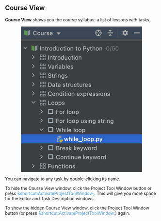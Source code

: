 ## Course View

<b>Course View</b> shows you the course syllabus: a list of lessons with tasks.

<style>
img {
  display: block;
  margin-left: auto;
  margin-right: auto;
}
</style>
<img src="edu_course_view_dark.png" class="center" width=400>

You can navigate to any task by double-clicking its name.

To hide the Course View window, click the Project Tool Window button or press <span style="color: #509DD6">&shortcut:ActivateProjectToolWindow;</span>. This will give you more space for the Editor and Task Description windows.

To show the hidden Course View window, click the Project Tool Window button (or press <span style="color: #509DD6">&shortcut:ActivateProjectToolWindow;</span>) again.
